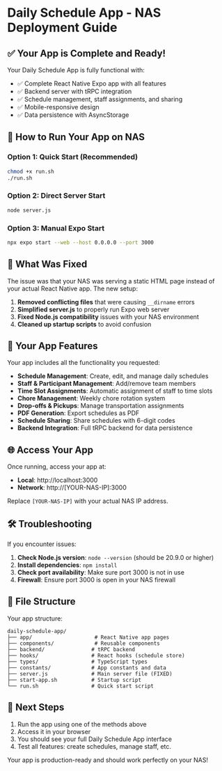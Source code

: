 # Daily Schedule App - NAS Deployment Guide

## ✅ Your App is Complete and Ready!

Your Daily Schedule App is fully functional with:
- ✅ Complete React Native Expo app with all features
- ✅ Backend server with tRPC integration
- ✅ Schedule management, staff assignments, and sharing
- ✅ Mobile-responsive design
- ✅ Data persistence with AsyncStorage

## 🚀 How to Run Your App on NAS

### Option 1: Quick Start (Recommended)
```bash
chmod +x run.sh
./run.sh
```

### Option 2: Direct Server Start
```bash
node server.js
```

### Option 3: Manual Expo Start
```bash
npx expo start --web --host 0.0.0.0 --port 3000
```

## 🔧 What Was Fixed

The issue was that your NAS was serving a static HTML page instead of your actual React Native app. The new setup:

1. **Removed conflicting files** that were causing `__dirname` errors
2. **Simplified server.js** to properly run Expo web server
3. **Fixed Node.js compatibility** issues with your NAS environment
4. **Cleaned up startup scripts** to avoid confusion

## 📱 Your App Features

Your app includes all the functionality you requested:
- **Schedule Management**: Create, edit, and manage daily schedules
- **Staff & Participant Management**: Add/remove team members
- **Time Slot Assignments**: Automatic assignment of staff to time slots
- **Chore Management**: Weekly chore rotation system
- **Drop-offs & Pickups**: Manage transportation assignments
- **PDF Generation**: Export schedules as PDF
- **Schedule Sharing**: Share schedules with 6-digit codes
- **Backend Integration**: Full tRPC backend for data persistence

## 🌐 Access Your App

Once running, access your app at:
- **Local**: http://localhost:3000
- **Network**: http://[YOUR-NAS-IP]:3000

Replace `[YOUR-NAS-IP]` with your actual NAS IP address.

## 🛠️ Troubleshooting

If you encounter issues:

1. **Check Node.js version**: `node --version` (should be 20.9.0 or higher)
2. **Install dependencies**: `npm install`
3. **Check port availability**: Make sure port 3000 is not in use
4. **Firewall**: Ensure port 3000 is open in your NAS firewall

## 📁 File Structure

Your app structure:
```
daily-schedule-app/
├── app/                    # React Native app pages
├── components/             # Reusable components
├── backend/               # tRPC backend
├── hooks/                 # React hooks (schedule store)
├── types/                 # TypeScript types
├── constants/             # App constants and data
├── server.js              # Main server file (FIXED)
├── start-app.sh           # Startup script
└── run.sh                 # Quick start script
```

## 🎯 Next Steps

1. Run the app using one of the methods above
2. Access it in your browser
3. You should see your full Daily Schedule App interface
4. Test all features: create schedules, manage staff, etc.

Your app is production-ready and should work perfectly on your NAS!
